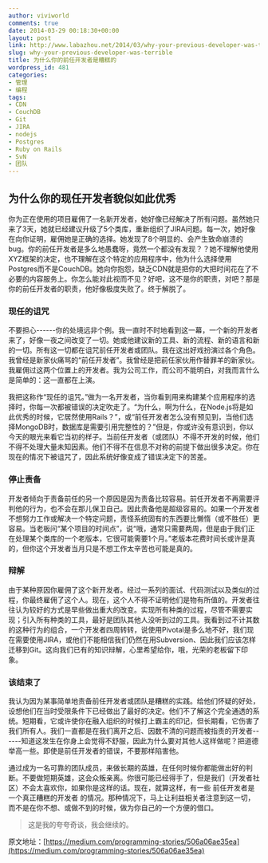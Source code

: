 ```yaml
---
author: viviworld
comments: true
date: 2014-03-29 00:18:30+00:00
layout: post
link: http://www.labazhou.net/2014/03/why-your-previous-developer-was-terrible/
slug: why-your-previous-developer-was-terrible
title: 为什么你的前任开发者是糟糕的
wordpress_id: 481
categories:
- 管理
- 编程
tags:
- CDN
- CouchDB
- Git
- JIRA
- nodejs
- Postgres
- Ruby on Rails
- SvN
- 团队
---
```


## 为什么你的现任开发者貌似如此优秀


你为正在使用的项目雇佣了一名新开发者，她好像已经解决了所有问题。虽然她只来了3天，她就已经建议升级了5个类库，重新组织了JIRA问题。每一次，她好像在向你证明，雇佣她是正确的选择。她发现了8个明显的、会产生致命崩溃的bug。你的前任开发者是多么地愚蠢呀，竟然一个都没有发现？？她不理解他使用XYZ框架的决定，也不理解在这个特定的应用程序中，他为什么选择使用Postgres而不是CouchDB。她向你抱怨，缺乏CDN就是把你的大把时间花在了不必要的内容服务上。你怎么能对此视而不见？好吧，这不是你的职责，对吧？那是你的前任开发者的职责，他好像极度失败了。终于解脱了。


### 现任的诅咒


不要担心------你的处境远非个例。我一直时不时地看到这一幕，一个新的开发者来了，好像一夜之间改变了一切。她或他建议新的工具、新的流程、新的语言和新的一切。所有这一切都在诅咒前任开发者或团队。我在这出好戏扮演过各个角色。我曾经是新家伙痛骂的“前任开发者”。我曾经是把前任家伙用作替罪羊的新家伙。我雇佣过这两个位置上的开发者。我为公司工作，而公司不能明白，对我而言什么是简单的：这一直都在上演。

我把这称作“现任的诅咒。”做为一名开发者，当你看到用来构建某个应用程序的选择时，你每一次都被错误的决定吹走了。“为什么，啊为什么，在Node.js将是如此优秀的时候，它居然使用Rails？”，或“前任开发者怎么没有预见到，当他们选择MongoDB时，数据库是需要引用完整性的？”但是，你或许没有意识到，你以今天的眼光来看它当初的样子。当前任开发者（或团队）不得不开发的时候，他们不得不处理大量未知因素。他们不得不在信息不对称的前提下做出很多决定。你在现在的情况下被诅咒了，因此系统好像变成了错误决定下的苦差。


### 停止责备


开发者倾向于责备前任的另一个原因是因为责备比较容易。前任开发者不再需要评判他的行为，也不会在那儿保卫自己。因此责备他是超级容易的。如果一个开发者不想努力工作或解决一个特定问题，责怪系统固有的东西要比懒惰（或不胜任）更容易。当老板问“某个项目的时间点”，说“哦，通常只需要两周，但是由于我们正在处理某个类库的一个老版本，它很可能需要1个月。”老版本花费时间长或许是真的，但你这个开发者当月只是不想工作太辛苦也可能是真的。


### 辩解


由于某种原因你雇佣了这个新开发者。经过一系列的面试、代码测试以及类似的过程，你最终雇佣了这个人。现在，这个人不得不证明他们是物有所值的。开发者往往认为较好的方式是早些做出重大的改变。实现所有种类的过程，尽管不需要实现；引入所有种类的工具，最好是团队其他人没听到过的工具。我看到过不计其数的这种行为的组合，一个开发者四周转转，说使用Pivotal是多么地不好，我们现在需要使用JIRA，或他们不能相信我们仍然在用Subversion、因此我们应该怎样迁移到Git。这向我们已有的知识辩解，心里希望给你，哦，光荣的老板留下印象。


### 该结束了


我认为因为某事简单地责备前任开发者或团队是糟糕的实践。给他们怀疑的好处，设想他们在当时受限条件下已经做出了最好的决定。他们不了解这个完全通透的系统。短期看，它或许使你在融入组织的时候打上霸主的印记，但长期看，它伤害了我们所有人。我们一直都是在我们离开之后、因数不清的问题而被指责的开发者------知道这发生在你身上会觉得不舒服，因此为什么要对其他人这样做呢？把道德举高一些。即使是前任开发者的错误，不要那样陷害他。

通过成为一名可靠的团队成员，来做长期的英雄，在任何时候你都能做出好的判断。不要做短期英雄，这会众叛亲离。你很可能已经得手了，但是我们（开发者社区）不会太喜欢你，如果你是这样的话。现在，就算这样，有一些 前任开发者是一个真正糟糕的开发者 的情况。那种情况下，马上让利益相关者注意到这一切，而不是在你不想、或做不到的时候，做为你自己的一个方便的借口。


<blockquote>这是我的夸夸奇谈，我会继续的。</blockquote>


原文地址：[https://medium.com/programming-stories/506a06ae35ea](https://medium.com/programming-stories/506a06ae35ea)
